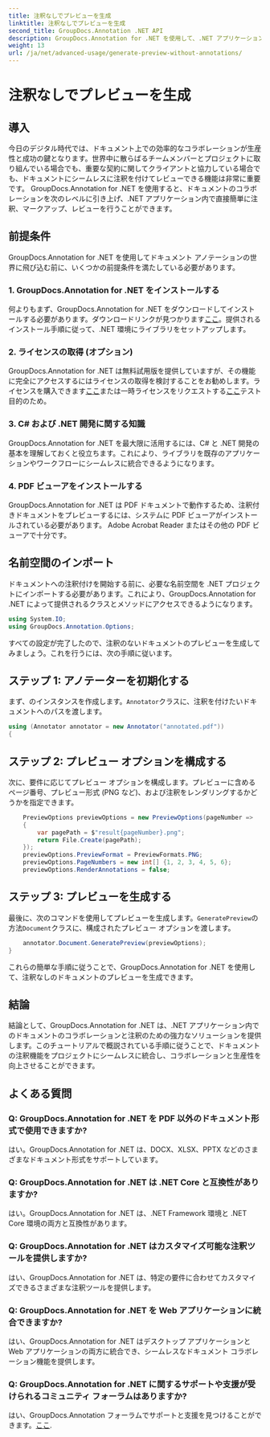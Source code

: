 ```yaml
---
title: 注釈なしでプレビューを生成
linktitle: 注釈なしでプレビューを生成
second_title: GroupDocs.Annotation .NET API
description: GroupDocs.Annotation for .NET を使用して、.NET アプリケーション内でのドキュメントのコラボレーションと注釈を強化します。この強力なライブラリを使用すると、ドキュメントに簡単に注釈を付け、マークアップし、レビューできます。
weight: 13
url: /ja/net/advanced-usage/generate-preview-without-annotations/
---
```


# 注釈なしでプレビューを生成

## 導入
今日のデジタル時代では、ドキュメント上での効率的なコラボレーションが生産性と成功の鍵となります。世界中に散らばるチームメンバーとプロジェクトに取り組んでいる場合でも、重要な契約に関してクライアントと協力している場合でも、ドキュメントにシームレスに注釈を付けてレビューできる機能は非常に重要です。 GroupDocs.Annotation for .NET を使用すると、ドキュメントのコラボレーションを次のレベルに引き上げ、.NET アプリケーション内で直接簡単に注釈、マークアップ、レビューを行うことができます。
## 前提条件
GroupDocs.Annotation for .NET を使用してドキュメント アノテーションの世界に飛び込む前に、いくつかの前提条件を満たしている必要があります。
### 1. GroupDocs.Annotation for .NET をインストールする
何よりもまず、GroupDocs.Annotation for .NET をダウンロードしてインストールする必要があります。ダウンロードリンクが見つかります[ここ](https://releases.groupdocs.com/annotation/net/)。提供されるインストール手順に従って、.NET 環境にライブラリをセットアップします。
### 2. ライセンスの取得 (オプション)
GroupDocs.Annotation for .NET は無料試用版を提供していますが、その機能に完全にアクセスするにはライセンスの取得を検討することをお勧めします。ライセンスを購入できます[ここ](https://purchase.groupdocs.com/buy)または一時ライセンスをリクエストする[ここ](https://purchase.groupdocs.com/temporary-license/)テスト目的のため。
### 3. C# および .NET 開発に関する知識
GroupDocs.Annotation for .NET を最大限に活用するには、C# と .NET 開発の基本を理解しておくと役立ちます。これにより、ライブラリを既存のアプリケーションやワークフローにシームレスに統合できるようになります。
### 4. PDF ビューアをインストールする
GroupDocs.Annotation for .NET は PDF ドキュメントで動作するため、注釈付きドキュメントをプレビューするには、システムに PDF ビューアがインストールされている必要があります。 Adobe Acrobat Reader またはその他の PDF ビューアで十分です。

## 名前空間のインポート
ドキュメントへの注釈付けを開始する前に、必要な名前空間を .NET プロジェクトにインポートする必要があります。これにより、GroupDocs.Annotation for .NET によって提供されるクラスとメソッドにアクセスできるようになります。

```csharp
using System.IO;
using GroupDocs.Annotation.Options;
```

すべての設定が完了したので、注釈のないドキュメントのプレビューを生成してみましょう。これを行うには、次の手順に従います。
## ステップ 1: アノテーターを初期化する
まず、のインスタンスを作成します。`Annotator`クラスに、注釈を付けたいドキュメントへのパスを渡します。
```csharp
using (Annotator annotator = new Annotator("annotated.pdf"))
{
```
## ステップ 2: プレビュー オプションを構成する
次に、要件に応じてプレビュー オプションを構成します。プレビューに含めるページ番号、プレビュー形式 (PNG など)、および注釈をレンダリングするかどうかを指定できます。
```csharp
    PreviewOptions previewOptions = new PreviewOptions(pageNumber =>
    {
        var pagePath = $"result{pageNumber}.png";
        return File.Create(pagePath);
    });
    previewOptions.PreviewFormat = PreviewFormats.PNG;
    previewOptions.PageNumbers = new int[] {1, 2, 3, 4, 5, 6};
    previewOptions.RenderAnnotations = false;
```
## ステップ 3: プレビューを生成する
最後に、次のコマンドを使用してプレビューを生成します。`GeneratePreview`の方法`Document`クラスに、構成されたプレビュー オプションを渡します。
```csharp
    annotator.Document.GeneratePreview(previewOptions);
}
```
これらの簡単な手順に従うことで、GroupDocs.Annotation for .NET を使用して、注釈なしのドキュメントのプレビューを生成できます。

## 結論
結論として、GroupDocs.Annotation for .NET は、.NET アプリケーション内でのドキュメントのコラボレーションと注釈のための強力なソリューションを提供します。このチュートリアルで概説されている手順に従うことで、ドキュメントの注釈機能をプロジェクトにシームレスに統合し、コラボレーションと生産性を向上させることができます。
## よくある質問
### Q: GroupDocs.Annotation for .NET を PDF 以外のドキュメント形式で使用できますか?
はい。GroupDocs.Annotation for .NET は、DOCX、XLSX、PPTX などのさまざまなドキュメント形式をサポートしています。
### Q: GroupDocs.Annotation for .NET は .NET Core と互換性がありますか?
はい。GroupDocs.Annotation for .NET は、.NET Framework 環境と .NET Core 環境の両方と互換性があります。
### Q: GroupDocs.Annotation for .NET はカスタマイズ可能な注釈ツールを提供しますか?
はい、GroupDocs.Annotation for .NET は、特定の要件に合わせてカスタマイズできるさまざまな注釈ツールを提供します。
### Q: GroupDocs.Annotation for .NET を Web アプリケーションに統合できますか?
はい、GroupDocs.Annotation for .NET はデスクトップ アプリケーションと Web アプリケーションの両方に統合でき、シームレスなドキュメント コラボレーション機能を提供します。
### Q: GroupDocs.Annotation for .NET に関するサポートや支援が受けられるコミュニティ フォーラムはありますか?
はい、GroupDocs.Annotation フォーラムでサポートと支援を見つけることができます。[ここ](https://forum.groupdocs.com/c/annotation/10).